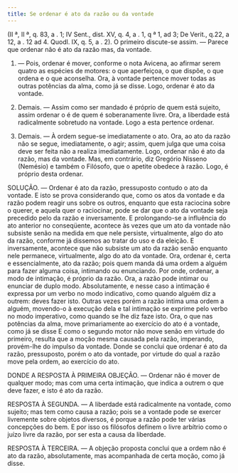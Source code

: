 ```yaml
---
title: Se ordenar é ato da razão ou da vontade
---
```


(II ª, II ª, q. 83, a . 1; IV Sent., dist. XV, q. 4, a . 1, q ª 1, ad 3; De Verit., q.22, a 12, a . 12 ad 4. Quodl. IX, q. 5, a . 2).
  O primeiro discute-se assim. ― Parece que ordenar não é ato da razão mas, da vontade.  

1. ― Pois, ordenar é mover, conforme o nota Avicena, ao afirmar serem quatro as espécies de motores: o que aperfeiçoa, o que dispõe, o que ordena e o que aconselha. Ora, à vontade pertence mover todas as outras potências da alma, como já se disse. Logo, ordenar é ato da vontade.  

2. Demais. ― Assim como ser mandado é próprio de quem está sujeito, assim ordenar o é de quem é soberanamente livre. Ora, a liberdade está radicalmente sobretudo na vontade. Logo a esta pertence ordenar.  

3. Demais. ― À ordem segue-se imediatamente o ato. Ora, ao ato da razão não se segue, imediatamente, o agir; assim, quem julga que uma coisa deve ser feita não a realiza imediatamente. Logo, ordenar não é ato da razão, mas da vontade.  Mas, em contrário, diz Gregório Nisseno (Nemésio) e também o Filósofo, que o apetite obedece à razão. Logo, é próprio desta ordenar.  

SOLUÇÃO. ― Ordenar é ato da razão, pressuposto contudo o ato da vontade. E isto se prova considerando que, como os atos da vontade e da razão podem reagir uns sobre os outros, enquanto que esta raciocina sobre o querer, e aquela quer o raciocinar, pode se dar que o ato da vontade seja precedido pelo da razão e inversamente. E prolongando-se a influência do ato anterior no conseqüente, acontece às vezes que um ato da vontade não subsiste senão na medida em que nele persiste, virtualmente, algo do ato da razão, conforme já dissemos ao tratar do uso e da eleição. E inversamente, acontece que não subsiste um ato da razão senão enquanto nele permanece, virtualmente, algo do ato da vontade. Ora, ordenar é, certa e essencialmente, ato da razão; pois quem manda dá uma ordem a alguém para fazer alguma coisa, intimando ou enunciando. Por onde, ordenar, a modo de intimação, é próprio da razão. Ora, a razão pode intimar ou enunciar de duplo modo. Absolutamente, e nesse caso a intimação é expressa por um verbo no modo indicativo, como quando alguém diz a outrem: deves fazer isto. Outras vezes porém a razão intima uma ordem a alguém, movendo-o à execução dela e tal intimação se exprime pelo verbo no modo imperativo, como quando se lhe diz faze isto. Ora, o que nas potências da alma, move primariamente ao exercício do ato é a vontade, como já se disse E como o segundo motor não move senão em virtude do primeiro, resulta que a moção mesma causada pela razão, imperando, provém-lhe do impulso da vontade. Donde se conclui que ordenar é ato da razão, pressuposto, porém o ato da vontade, por virtude do qual a razão move pela ordem, ao exercício do ato.  

DONDE A RESPOSTA À PRIMEIRA OBJEÇÃO. — Ordenar não é mover de qualquer modo; mas com uma certa intimação, que indica a outrem o que deve fazer, e isto é ato da razão.  

RESPOSTA À SEGUNDA. ― A liberdade está radicalmente na vontade, como sujeito; mas tem como causa a razão; pois se a vontade pode se exercer livremente sobre objetos diversos, é porque a razão pode ter várias concepções do bem. E por isso os filósofos definem o livre arbítrio como o juízo livre da razão, por ser esta a causa da liberdade.  

RESPOSTA À TERCEIRA. ― A objeção proposta conclui que a ordem não é ato da razão, absolutamente, mas acompanhada de certa moção, como já disse.